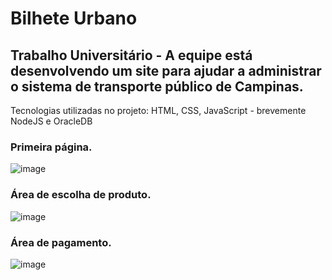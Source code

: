 <h1>Bilhete Urbano</h1>
<h2>Trabalho Universitário - A equipe está desenvolvendo um site para ajudar a administrar o sistema de transporte público de Campinas.</h2>
<p>Tecnologias utilizadas no projeto: HTML, CSS, JavaScript - brevemente NodeJS e OracleDB</p>

<h3>Primeira página.</h3>

![image](https://user-images.githubusercontent.com/36389555/196888403-d0b6a2cb-fc7a-43de-9f88-70977b4087ec.png)

<h3>Área de escolha de produto.</h3>

![image](https://user-images.githubusercontent.com/36389555/196888490-360720c0-106a-4440-b1e1-ad074f92ed9d.png)

<h3>Área de pagamento.</h3>

![image](https://user-images.githubusercontent.com/36389555/196888882-c1e2a3d0-2089-4680-a2fd-6a93282ec275.png)
